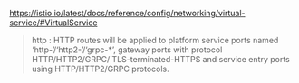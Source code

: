 https://istio.io/latest/docs/reference/config/networking/virtual-service/#VirtualService

> http : HTTP routes will be applied to platform service ports named ‘http-’/‘http2-’/‘grpc-*’, gateway ports with protocol HTTP/HTTP2/GRPC/ TLS-terminated-HTTPS and service entry ports using HTTP/HTTP2/GRPC protocols. 